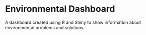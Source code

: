 # Environmental Dashboard

A dashboard created using R and Shiny to show information about environmental problems and solutions.